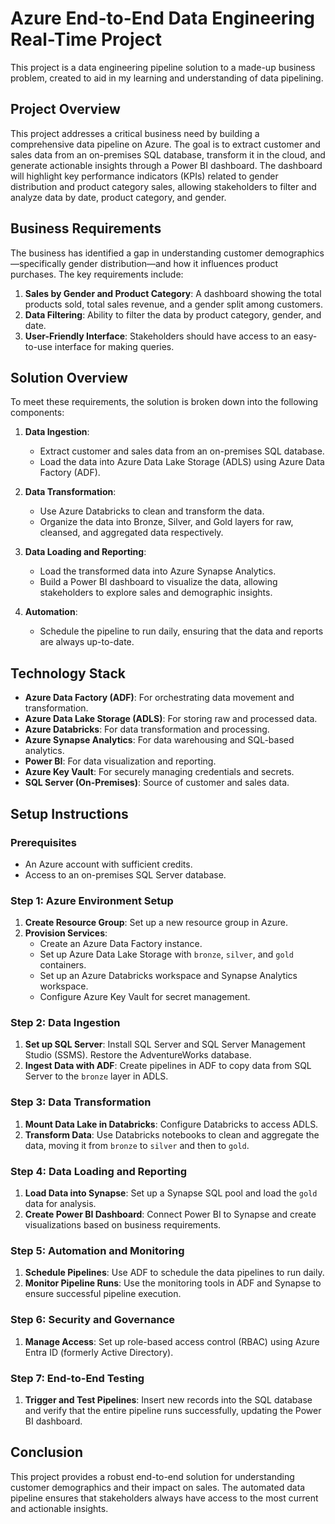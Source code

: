# Azure End-to-End Data Engineering Real-Time Project
This project is a data engineering pipeline solution to a made-up business problem, created to aid in my learning and understanding of data pipelining.

## Project Overview

This project addresses a critical business need by building a comprehensive data pipeline on Azure. The goal is to extract customer and sales data from an on-premises SQL database, transform it in the cloud, and generate actionable insights through a Power BI dashboard. The dashboard will highlight key performance indicators (KPIs) related to gender distribution and product category sales, allowing stakeholders to filter and analyze data by date, product category, and gender.

## Business Requirements

The business has identified a gap in understanding customer demographics—specifically gender distribution—and how it influences product purchases. The key requirements include:

1. **Sales by Gender and Product Category**: A dashboard showing the total products sold, total sales revenue, and a gender split among customers.
2. **Data Filtering**: Ability to filter the data by product category, gender, and date.
3. **User-Friendly Interface**: Stakeholders should have access to an easy-to-use interface for making queries.

## Solution Overview

To meet these requirements, the solution is broken down into the following components:

1. **Data Ingestion**: 
    - Extract customer and sales data from an on-premises SQL database.
    - Load the data into Azure Data Lake Storage (ADLS) using Azure Data Factory (ADF).

2. **Data Transformation**:
    - Use Azure Databricks to clean and transform the data.
    - Organize the data into Bronze, Silver, and Gold layers for raw, cleansed, and aggregated data respectively.

3. **Data Loading and Reporting**:
    - Load the transformed data into Azure Synapse Analytics.
    - Build a Power BI dashboard to visualize the data, allowing stakeholders to explore sales and demographic insights.

4. **Automation**:
    - Schedule the pipeline to run daily, ensuring that the data and reports are always up-to-date.

## Technology Stack

- **Azure Data Factory (ADF)**: For orchestrating data movement and transformation.
- **Azure Data Lake Storage (ADLS)**: For storing raw and processed data.
- **Azure Databricks**: For data transformation and processing.
- **Azure Synapse Analytics**: For data warehousing and SQL-based analytics.
- **Power BI**: For data visualization and reporting.
- **Azure Key Vault**: For securely managing credentials and secrets.
- **SQL Server (On-Premises)**: Source of customer and sales data.

## Setup Instructions

### Prerequisites

- An Azure account with sufficient credits.
- Access to an on-premises SQL Server database.

### Step 1: Azure Environment Setup

1. **Create Resource Group**: Set up a new resource group in Azure.
2. **Provision Services**:
   - Create an Azure Data Factory instance.
   - Set up Azure Data Lake Storage with `bronze`, `silver`, and `gold` containers.
   - Set up an Azure Databricks workspace and Synapse Analytics workspace.
   - Configure Azure Key Vault for secret management.

### Step 2: Data Ingestion

1. **Set up SQL Server**: Install SQL Server and SQL Server Management Studio (SSMS). Restore the AdventureWorks database.
2. **Ingest Data with ADF**: Create pipelines in ADF to copy data from SQL Server to the `bronze` layer in ADLS.

### Step 3: Data Transformation

1. **Mount Data Lake in Databricks**: Configure Databricks to access ADLS.
2. **Transform Data**: Use Databricks notebooks to clean and aggregate the data, moving it from `bronze` to `silver` and then to `gold`.

### Step 4: Data Loading and Reporting

1. **Load Data into Synapse**: Set up a Synapse SQL pool and load the `gold` data for analysis.
2. **Create Power BI Dashboard**: Connect Power BI to Synapse and create visualizations based on business requirements.

### Step 5: Automation and Monitoring

1. **Schedule Pipelines**: Use ADF to schedule the data pipelines to run daily.
2. **Monitor Pipeline Runs**: Use the monitoring tools in ADF and Synapse to ensure successful pipeline execution.

### Step 6: Security and Governance

1. **Manage Access**: Set up role-based access control (RBAC) using Azure Entra ID (formerly Active Directory).

### Step 7: End-to-End Testing

1. **Trigger and Test Pipelines**: Insert new records into the SQL database and verify that the entire pipeline runs successfully, updating the Power BI dashboard.

## Conclusion

This project provides a robust end-to-end solution for understanding customer demographics and their impact on sales. The automated data pipeline ensures that stakeholders always have access to the most current and actionable insights.

